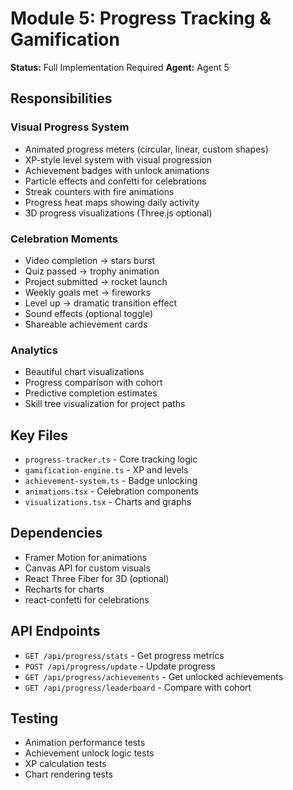 # Module 5: Progress Tracking & Gamification

**Status:** Full Implementation Required
**Agent:** Agent 5

## Responsibilities

### Visual Progress System
- Animated progress meters (circular, linear, custom shapes)
- XP-style level system with visual progression
- Achievement badges with unlock animations
- Particle effects and confetti for celebrations
- Streak counters with fire animations
- Progress heat maps showing daily activity
- 3D progress visualizations (Three.js optional)

### Celebration Moments
- Video completion → stars burst
- Quiz passed → trophy animation
- Project submitted → rocket launch
- Weekly goals met → fireworks
- Level up → dramatic transition effect
- Sound effects (optional toggle)
- Shareable achievement cards

### Analytics
- Beautiful chart visualizations
- Progress comparison with cohort
- Predictive completion estimates
- Skill tree visualization for project paths

## Key Files
- `progress-tracker.ts` - Core tracking logic
- `gamification-engine.ts` - XP and levels
- `achievement-system.ts` - Badge unlocking
- `animations.tsx` - Celebration components
- `visualizations.tsx` - Charts and graphs

## Dependencies
- Framer Motion for animations
- Canvas API for custom visuals
- React Three Fiber for 3D (optional)
- Recharts for charts
- react-confetti for celebrations

## API Endpoints
- `GET /api/progress/stats` - Get progress metrics
- `POST /api/progress/update` - Update progress
- `GET /api/progress/achievements` - Get unlocked achievements
- `GET /api/progress/leaderboard` - Compare with cohort

## Testing
- Animation performance tests
- Achievement unlock logic tests
- XP calculation tests
- Chart rendering tests
